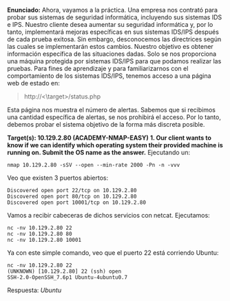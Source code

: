 
**Enunciado:**
Ahora, vayamos a la práctica. Una empresa nos contrató para probar sus sistemas de seguridad informática, incluyendo sus sistemas IDS e IPS. Nuestro cliente desea aumentar su seguridad informática y, por lo tanto, implementará mejoras específicas en sus sistemas IDS/IPS después de cada prueba exitosa. Sin embargo, desconocemos las directrices según las cuales se implementarán estos cambios. Nuestro objetivo es obtener información específica de las situaciones dadas.
Solo se nos proporciona una máquina protegida por sistemas IDS/IPS para que podamos realizar las pruebas. Para fines de aprendizaje y para familiarizarnos con el comportamiento de los sistemas IDS/IPS, tenemos acceso a una página web de estado en:

>http://<\target>/status.php

Esta página nos muestra el número de alertas. Sabemos que si recibimos una cantidad específica de alertas, se nos prohibirá el acceso. Por lo tanto, debemos probar el sistema objetivo de la forma más discreta posible.

**Target(s): 10.129.2.80 (ACADEMY-NMAP-EASY)**
**1. Our client wants to know if we can identify which operating system their provided machine is running on. Submit the OS name as the answer.**
Ejecutando un:
```
nmap 10.129.2.80 -sSV --open --min-rate 2000 -Pn -n -vvv
```

Veo que existen 3 puertos abiertos:
```
Discovered open port 22/tcp on 10.129.2.80
Discovered open port 80/tcp on 10.129.2.80
Discovered open port 10001/tcp on 10.129.2.80
```

Vamos a recibir cabeceras de dichos servicios con netcat. Ejecutamos:
```
nc -nv 10.129.2.80 22
nc -nv 10.129.2.80 80
nc -nv 10.129.2.80 10001
```

Ya con este simple comando, veo que el puerto 22 está corriendo Ubuntu:
```
nc -nv 10.129.2.80 22
(UNKNOWN) [10.129.2.80] 22 (ssh) open
SSH-2.0-OpenSSH_7.6p1 Ubuntu-4ubuntu0.7
```
Respuesta: *Ubuntu*

